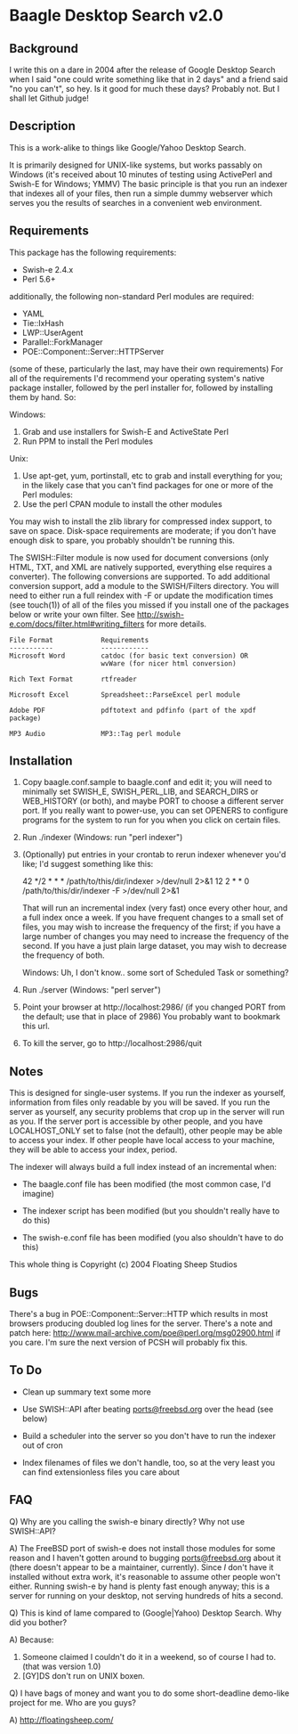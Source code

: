 Baagle Desktop Search v2.0
==========================

Background
----------

I write this on a dare in 2004 after the release of Google Desktop Search when
I said "one could write something like that in 2 days" and a friend said "no
you can't", so hey.  Is it good for much these days?  Probably not.  But I
shall let Github judge!

Description
-----------

This is a work-alike to things like Google/Yahoo Desktop Search.

It is primarily designed for UNIX-like systems, but works passably on Windows
(it's received about 10 minutes of testing using ActivePerl and Swish-E for
Windows; YMMV) The basic principle is that you run an indexer that indexes all 
of your files, then run a simple dummy webserver which serves you the results 
of searches in a convenient web environment.

Requirements
------------

This package has the following requirements:

* Swish-e 2.4.x
* Perl    5.6+

additionally, the following non-standard Perl modules are required:

* YAML
* Tie::IxHash
* LWP::UserAgent
* Parallel::ForkManager
* POE::Component::Server::HTTPServer

(some of these, particularly the last, may have their own requirements)
For all of the requirements I'd recommend your operating system's native 
package installer, followed by the perl installer for, followed by installing
them by hand.  So:

Windows:

1. Grab and use installers for Swish-E and ActiveState Perl
2. Run PPM to install the Perl modules

Unix:

1. Use apt-get, yum, portinstall, etc to grab and install everything for you;
   in the likely case that you can't find packages for one or more of the
   Perl modules:
2. Use the perl CPAN module to install the other modules

You may wish to install the zlib library for compressed index support, to save
on space.  Disk-space requirements are moderate; if you don't have enough disk 
to spare, you probably shouldn't be running this.

The SWISH::Filter module is now used for document conversions (only HTML, TXT,
and XML are natively supported, everything else requires a converter).  The 
following conversions are supported.  To add additional conversion support, 
add a module to the SWISH/Filters directory.  You will need to either run a full
reindex with -F or update the modification times (see touch(1)) of all of the
files you missed if you install one of the packages below or write your own 
filter.  See http://swish-e.com/docs/filter.html#writing_filters for more details.

    File Format            Requirements
    -----------            ------------
    Microsoft Word         catdoc (for basic text conversion) OR
                           wvWare (for nicer html conversion)

    Rich Text Format       rtfreader
    
    Microsoft Excel        Spreadsheet::ParseExcel perl module
    
    Adobe PDF              pdftotext and pdfinfo (part of the xpdf package)
    
    MP3 Audio              MP3::Tag perl module
  
Installation
------------

1. Copy baagle.conf.sample to baagle.conf and edit it; you will need to 
   minimally set SWISH_E, SWISH_PERL_LIB, and SEARCH_DIRS or WEB_HISTORY (or
   both), and maybe PORT to choose a different server port.  If you really 
   want to power-use, you can set OPENERS to configure programs for the system 
   to run for you when you click on certain files.

2. Run ./indexer (Windows: run "perl indexer")

3. (Optionally) put entries in your crontab to rerun indexer whenever you'd
   like; I'd suggest something like this:

   42 */2 * * * /path/to/this/dir/indexer >/dev/null 2>&1
   12   2 * * 0 /path/to/this/dir/indexer -F >/dev/null 2>&1
   
   That will run an incremental index (very fast) once every other hour, and
   a full index once a week.  If you have frequent changes to a small set of
   files, you may wish to increase the frequency of the first; if you have
   a large number of changes you may need to increase the frequency of the
   second.  If you have a just plain large dataset, you may wish to decrease
   the frequency of both.

   Windows: Uh, I don't know.. some sort of Scheduled Task or something?

4. Run ./server (Windows: "perl server")

5. Point your browser at http://localhost:2986/
   (if you changed PORT from the default; use that in place of 2986)
   You probably want to bookmark this url.

6. To kill the server, go to http://localhost:2986/quit

Notes
-----

This is designed for single-user systems.  If you run the indexer as yourself,
information from files only readable by you will be saved.  If you run the
server as yourself, any security problems that crop up in the server will run
as you.  If the server port is accessible by other people, and you have
LOCALHOST_ONLY set to false (not the default), other people may be able to 
access your index.  If other people have local access to your machine, they
will be able to access your index, period.

The indexer will always build a full index instead of an incremental when:

* The baagle.conf file has been modified (the most common case, I'd imagine)

* The indexer script has been modified (but you shouldn't really have to do
  this)

* The swish-e.conf file has been modified (you also shouldn't have to do this)

This whole thing is Copyright (c) 2004 Floating Sheep Studios

Bugs
----

There's a bug in POE::Component::Server::HTTP which results in most browsers 
producing doubled log lines for the server.  There's a note and patch here:
http://www.mail-archive.com/poe@perl.org/msg02900.html
if you care.  I'm sure the next version of PCSH will probably fix this.

To Do
-----

* Clean up summary text some more

* Use SWISH::API after beating ports@freebsd.org over the head (see below)

* Build a scheduler into the server so you don't have to run the indexer out
  of cron

* Index filenames of files we don't handle, too, so at the very least you
  can find extensionless files you care about

FAQ
---

Q) Why are you calling the swish-e binary directly?  Why not use SWISH::API?

A) The FreeBSD port of swish-e does not install those modules for some reason
   and I haven't gotten around to bugging ports@freebsd.org about it (there
   doesn't appear to be a maintainer, currently).  Since _I_ don't have it
   installed without extra work, it's reasonable to assume other people won't
   either.  Running swish-e by hand is plenty fast enough anyway; this is 
   a server for running on your desktop, not serving hundreds of hits a second.

Q) This is kind of lame compared to (Google|Yahoo) Desktop Search.  Why did 
   you bother?

A) Because:
1. Someone claimed I couldn't do it in a weekend, so of course I had to.  
   (that was version 1.0)
2. [GY]DS don't run on UNIX boxen.

Q) I have bags of money and want you to do some short-deadline demo-like project
   for me.  Who are you guys?

A) http://floatingsheep.com/
